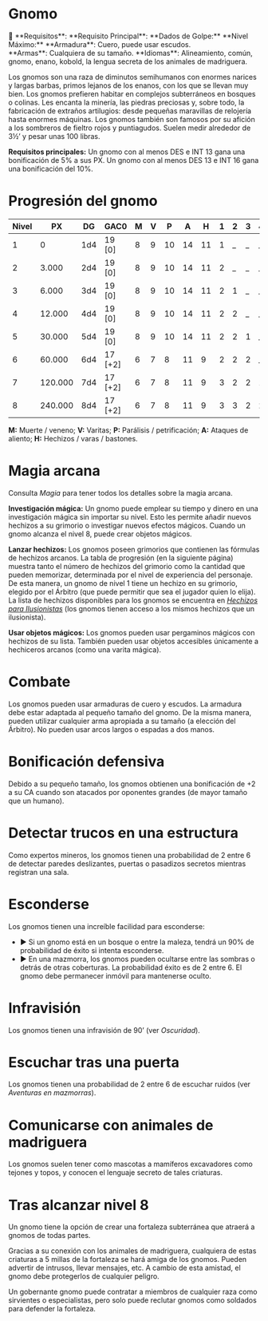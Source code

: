 # Gnomo

<aside>
📖 **Requisitos**: 
**Requisito Principal**: 
**Dados de Golpe:** 
**Nivel Máximo:** 
**Armadura**: Cuero, puede usar escudos.
**Armas**: Cualquiera de su tamaño.
**Idiomas**: Alineamiento, común, gnomo, enano, kobold, la lengua secreta de los animales de madriguera.

</aside>

Los gnomos son una raza de diminutos semihumanos con enormes narices y largas barbas, primos lejanos de los enanos, con los que se llevan muy bien. Los gnomos prefieren habitar en complejos subterráneos en bosques o colinas. Les encanta la minería, las piedras preciosas y, sobre todo, la fabricación de extraños artilugios: desde pequeñas maravillas de relojería hasta enormes máquinas. Los gnomos también son famosos por su afición a los sombreros de fieltro rojos y puntiagudos. Suelen medir alrededor de 3½’ y pesar unas 100 libras.

**Requisitos principales:** Un gnomo con al menos DES e INT 13 gana una bonificación de 5% a sus PX. Un gnomo con al menos DES 13 e INT 16 gana una bonificación del 10%.

# Progresión del gnomo

| Nivel | PX | DG | GAC0 | M | V | P | A | H | 1 | 2 | 3 | 4 |
| --- | --- | --- | --- | --- | --- | --- | --- | --- | --- | --- | --- | --- |
| 1 | 0 | 1d4 | 19 [0] | 8 | 9 | 10 | 14 | 11 | 1 | _ | _ | _ |
| 2 | 3.000 | 2d4 | 19 [0] | 8 | 9 | 10 | 14 | 11 | 2 | _ | _ | _ |
| 3 | 6.000 | 3d4 | 19 [0] | 8 | 9 | 10 | 14 | 11 | 2 | 1 | _ | _ |
| 4 | 12.000 | 4d4 | 19 [0] | 8 | 9 | 10 | 14 | 11 | 2 | 2 | _ | _ |
| 5 | 30.000 | 5d4 | 19 [0] | 8 | 9 | 10 | 14 | 11 | 2 | 2 | 1 | _ |
| 6 | 60.000 | 6d4 | 17 [+2] | 6 | 7 | 8 | 11 | 9 | 2 | 2 | 2 | _ |
| 7 | 120.000 | 7d4 | 17 [+2] | 6 | 7 | 8 | 11 | 9 | 3 | 2 | 2 | 1 |
| 8 | 240.000 | 8d4 | 17 [+2] | 6 | 7 | 8 | 11 | 9 | 3 | 3 | 2 | 2 |

**M:** Muerte / veneno; **V:** Varitas; **P:** Parálisis / petrificación; **A:** Ataques de aliento; **H:** Hechizos / varas / bastones.

# Magia arcana

Consulta *Magia* para tener todos los detalles sobre la magia arcana.

**Investigación mágica:** Un gnomo puede emplear su tiempo y dinero en una investigación mágica sin importar su nivel. Esto les permite añadir nuevos hechizos a su grimorio o investigar nuevos efectos mágicos. Cuando un gnomo alcanza el nivel 8, puede crear objetos mágicos.

**Lanzar hechizos:** Los gnomos poseen grimorios que contienen las fórmulas de hechizos arcanos. La tabla de progresión (en la siguiente página) muestra tanto el número de hechizos del grimorio como la cantidad que pueden memorizar, determinada por el nivel de experiencia del personaje. De esta manera, un gnomo de nivel 1 tiene un hechizo en su grimorio, elegido por el Árbitro (que puede permitir que sea el jugador quien lo elija). La lista de hechizos disponibles para los gnomos se encuentra en *[Hechizos para Ilusionistas](https://www.notion.so/ec0de6e71a6d444da654e1817eea8955?pvs=21)* (los gnomos tienen acceso a los mismos hechizos que un ilusionista).

**Usar objetos mágicos:** Los gnomos pueden usar pergaminos mágicos con hechizos de su lista. También pueden usar objetos accesibles únicamente a hechiceros arcanos (como una varita mágica).

# Combate

Los gnomos pueden usar armaduras de cuero y escudos. La armadura debe estar adaptada al pequeño tamaño del gnomo. De la misma manera, pueden utilizar cualquier arma apropiada a su tamaño (a elección del Árbitro). No pueden usar arcos largos o espadas a dos manos.

# Bonificación defensiva

Debido a su pequeño tamaño, los gnomos obtienen una bonificación de +2 a su CA cuando son atacados por oponentes grandes (de mayor tamaño que un humano).

# Detectar trucos en una estructura

Como expertos mineros, los gnomos tienen una probabilidad de 2 entre 6 de detectar paredes deslizantes, puertas o pasadizos secretos mientras registran una sala.

# Esconderse

Los gnomos tienen una increíble facilidad para esconderse:

- ▶ Si un gnomo está en un bosque o entre la maleza, tendrá un 90% de probabilidad de éxito si intenta esconderse.
- ▶ En una mazmorra, los gnomos pueden ocultarse entre las sombras o detrás de otras coberturas. La probabilidad éxito es de 2 entre 6. El gnomo debe permanecer inmóvil para mantenerse oculto.

# Infravisión

Los gnomos tienen una infravisión de 90’ (ver *Oscuridad*).

# Escuchar tras una puerta

Los gnomos tienen una probabilidad de 2 entre 6 de escuchar ruidos (ver *Aventuras en mazmorras*).

# Comunicarse con animales de madriguera

Los gnomos suelen tener como mascotas a mamíferos excavadores como tejones y topos, y conocen el lenguaje secreto de tales criaturas.

# Tras alcanzar nivel 8

Un gnomo tiene la opción de crear una fortaleza subterránea que atraerá a gnomos de todas partes.

Gracias a su conexión con los animales de madriguera, cualquiera de estas criaturas a 5 millas de la fortaleza se hará amiga de los gnomos. Pueden advertir de intrusos, llevar mensajes, etc. A cambio de esta amistad, el gnomo debe protegerlos de cualquier peligro.

Un gobernante gnomo puede contratar a miembros de cualquier raza como sirvientes o especialistas, pero solo puede reclutar gnomos como soldados para defender la fortaleza.